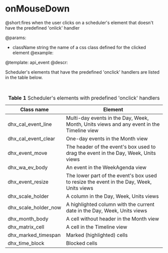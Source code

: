 onMouseDown
=============


@short:fires when the user clicks on a scheduler's element that doesn't have the predefined 'onlick' handler
	

@params:
- className		string		the name of a css class defined for the clicked element
@example:


@template:	api_event
@descr:

Scheduler's elements that have the predefined 'onclick' handlers are listed in the table below.

<br>

<table class="list" cellspacing="0" cellpadding="5" border="0">
	<caption class="caption">
		<strong>Table 1 </strong>
		Scheduler's elements with predefined 'onclick' handlers
	</caption>
	<thead>
	<tr>
		<th>
			Class name
		</th>
		<th>
			Element
		</th>
	</tr>
	</thead>
	<tbody>
	<tr>
		<td>dhx_cal_event_line</td>
		<td>Multi-day events in the Day, Week, Month, Units views and any event in the Timeline view</td>
	</tr>
	<tr>
		<td>dhx_cal_event_clear</td>
		<td>One-day events in the Month view</td>
	</tr>
	<tr>
		<td>dhx_event_move</td>
		<td>The header of the event's box used to drag  the event in the Day, Week, Units views</td>
	</tr>
	<tr>
		<td>dhx_wa_ev_body</td>
		<td>An event in the WeekAgenda view</td>
	</tr>
	<tr>
		<td>dhx_event_resize</td>
		<td>The lower part of the event's box used to resize the event in the Day, Week, Units views	</td>
	</tr>
    <tr>
		<td>dhx_scale_holder</td>
		<td>A column in the Day, Week, Units views</td>
	</tr>
	<tr>
		<td>dhx_scale_holder_now</td>
		<td>A highlighted column with the current date in the Day, Week, Units views</td>
	</tr>
	<tr>
		<td>dhx_month_body</td>
		<td>A cell without header in the Month view</td>
	</tr>
    <tr>
		<td>dhx_matrix_cell</td>
		<td>A cell in the Timeline view</td>
	</tr>
	<tr>
		<td>dhx_marked_timespan</td>
		<td>Marked (highlighted) cells</td>
	</tr>
	<tr>
		<td>dhx_time_block</td>
		<td>Blocked cells</td>
	</tr>
	</tbody>
</table>